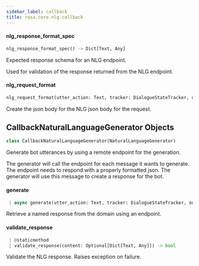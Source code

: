 ```yaml
---
sidebar_label: callback
title: rasa.core.nlg.callback
---
```


#### nlg\_response\_format\_spec

```python
nlg_response_format_spec() -> Dict[Text, Any]
```

Expected response schema for an NLG endpoint.

Used for validation of the response returned from the NLG endpoint.

#### nlg\_request\_format

```python
nlg_request_format(utter_action: Text, tracker: DialogueStateTracker, output_channel: Text, **kwargs: Any, ,) -> Dict[Text, Any]
```

Create the json body for the NLG json body for the request.

## CallbackNaturalLanguageGenerator Objects

```python
class CallbackNaturalLanguageGenerator(NaturalLanguageGenerator)
```

Generate bot utterances by using a remote endpoint for the generation.

The generator will call the endpoint for each message it wants to
generate. The endpoint needs to respond with a properly formatted
json. The generator will use this message to create a response for
the bot.

#### generate

```python
 | async generate(utter_action: Text, tracker: DialogueStateTracker, output_channel: Text, **kwargs: Any, ,) -> Dict[Text, Any]
```

Retrieve a named response from the domain using an endpoint.

#### validate\_response

```python
 | @staticmethod
 | validate_response(content: Optional[Dict[Text, Any]]) -> bool
```

Validate the NLG response. Raises exception on failure.


